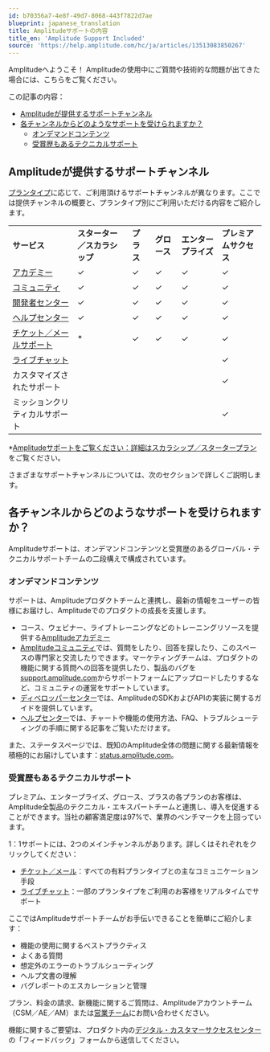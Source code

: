 ```yaml
---
id: b70356a7-4e8f-49d7-8068-443f7822d7ae
blueprint: japanese_translation
title: Amplitudeサポートの内容
title_en: 'Amplitude Support Included'
source: 'https://help.amplitude.com/hc/ja/articles/13513083850267'
---
```

Amplitudeへようこそ！ Amplitudeの使用中にご質問や技術的な問題が出てきた場合には、こちらをご覧ください。

この記事の内容：

* [Amplitudeが提供するサポートチャンネル](#h_63496202-ffb0-4bd8-ba9b-ee46d161c8f1)
* [各チャンネルからどのようなサポートを受けられますか？](#h_01GV4EAC1DGZGV71C65VBNDRY6)
	* [オンデマンドコンテンツ](#h_01GV4E7STTDXSQ3VCJ8DNKVGA5)
	* [受賞歴もあるテクニカルサポート](#h_01GV4E7ZD1BZYHTC1RY5222TV1)

## Amplitudeが提供するサポートチャンネル

[プランタイプ](https://amplitude.com/pricing)に応じて、ご利用頂けるサポートチャンネルが異なります。ここでは提供チャンネルの概要と、プランタイプ別にご利用いただける内容をご紹介します。

|  |  |  |  |  |  |
| --- | --- | --- | --- | --- | --- |
| **サービス** | **スターター／スカラシップ** | **プラス** | **グロース** | **エンタープライズ** | **プレミアムサクセス** |
| [アカデミー](https://academy.amplitude.com/) | ✓ | ✓ | ✓ | ✓ | ✓ |
| [コミュニティ](https://community.amplitude.com) | ✓ | ✓ | ✓ | ✓ | ✓ |
| [開発者センター](https://www.docs.developers.amplitude.com/) | ✓ | ✓ | ✓ | ✓ | ✓ |
| [ヘルプセンター](https://help.amplitude.com) | ✓ | ✓ | ✓ | ✓ | ✓ |
| [チケット／メールサポート](https://help.amplitude.com/hc/en-us/articles/13541763964571) | \* | ✓ | ✓ | ✓ | ✓ |
| [ライブチャット](https://help.amplitude.com/hc/en-us/articles/13543053871515) |  |  |  |  | ✓ |
| カスタマイズされたサポート |  |  |  |  | ✓ |
| ミッションクリティカルサポート |  |  |  |  | ✓ |

\*[Amplitudeサポートをご覧ください：詳細はスカラシップ／スタータープラン](https://help.amplitude.com/hc/en-us/articles/15168366814491)をご覧ください。

さまざまなサポートチャンネルについては、次のセクションで詳しくご説明します。

## 各チャンネルからどのようなサポートを受けられますか？

Amplitudeサポートは、オンデマンドコンテンツと受賞歴のあるグローバル・テクニカルサポートチームの二段構えで構成されています。

### オンデマンドコンテンツ

サポートは、Amplitudeプロダクトチームと連携し、最新の情報をユーザーの皆様にお届けし、Amplitudeでのプロダクトの成長を支援します。

* コース、ウェビナー、ライブトレーニングなどのトレーニングリソースを提供する[Amplitudeアカデミー](https://academy.amplitude.com/)
* [Amplitudeコミュニティ](community.amplitude.com)では、質問をしたり、回答を探したり、このスペースの専門家と交流したりできます。マーケティングチームは、プロダクトの機能に関する質問への回答を提供したり、製品のバグを[support.amplitude.com](https://support.amplitude.com)からサポートフォームにアップロードしたりするなど、コミュニティの運営をサポートしています。
* [ディベロッパーセンター](/docs.developers.amplitude.com)では、AmplitudeのSDKおよびAPIの実装に関するガイドを提供しています。
* [ヘルプセンター](help.amplitude.com)では、チャートや機能の使用方法、FAQ、トラブルシューティングの手順に関する記事をご覧いただけます。

また、ステータスページでは、既知のAmplitude全体の問題に関する最新情報を積極的にお届けしています：[status.amplitude.com](https://status.amplitude.com/)。

### 受賞歴もあるテクニカルサポート

プレミアム、エンタープライズ、グロース、プラスの各プランのお客様は、Amplitude全製品のテクニカル・エキスパートチームと連携し、導入を促進することができます。当社の顧客満足度は97%で、業界のベンチマークを上回っています。

1：1サポートには、2つのメインチャンネルがあります。詳しくはそれぞれをクリックしてください：

* [チケット／メール](https://help.amplitude.com/hc/en-us/articles/13541763964571)：すべての有料プランタイプとの主なコミュニケーション手段
* [ライブチャット](https://help.amplitude.com/hc/en-us/articles/13543053871515)：一部のプランタイプをご利用のお客様をリアルタイムでサポート

ここではAmplitudeサポートチームがお手伝いできることを簡単にご紹介します：

* 機能の使用に関するベストプラクティス
* よくある質問
* 想定外のエラーのトラブルシューティング
* ヘルプ文書の理解
* バグレポートのエスカレーションと管理

プラン、料金の請求、新機能に関するご質問は、Amplitudeアカウントチーム（CSM／AE／AM）または[営業チーム](https://info.amplitude.com/sales-contact)にお問い合わせください。

機能に関するご要望は、プロダクト内の[デジタル・カスタマーサクセスセンター](https://amplitude.com/blog/digital-customer-success-center)の「フィードバック」フォームから送信してください。
